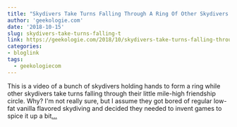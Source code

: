 ```yaml
---
title: "Skydivers Take Turns Falling Through A Ring Of Other Skydivers Holding Hands"
author: 'geekologie.com'
date: '2018-10-15'
slug: skydivers-take-turns-falling-t
link: https://geekologie.com/2018/10/skydivers-take-turns-falling-through-a-r.php
categories:
- bloglink
tags:
  - geekologiecom
---
```


This is a video of a bunch of skydivers holding hands to form a ring while other skydivers take turns falling through their little mile-high friendship circle. Why? I'm not really sure, but I assume they got bored of regular low-fat vanilla flavored skydiving and decided they needed to invent games to spice it up a bit[... <i class="fas fa-external-link-alt"></i>](https://geekologie.com/2018/10/skydivers-take-turns-falling-through-a-r.php)

